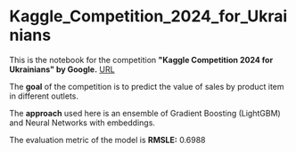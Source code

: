 # Kaggle_Competition_2024_for_Ukrainians

This is the notebook for the competition **"Kaggle Competition 2024 for Ukrainians" by Google.** [URL](https://www.kaggle.com/competitions/ml-competition-2024-for-ukrainians/overview)

The **goal** of the competition is to predict the value of sales by product item in different outlets. 

The **approach** used here is an ensemble of Gradient Boosting (LightGBM) and Neural Networks with embeddings. 

The evaluation metric of the model is **RMSLE:** 0.6988



